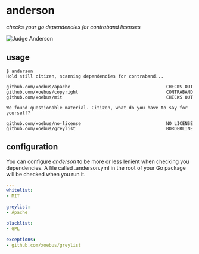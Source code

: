# anderson

*checks your go dependencies for contraband licenses*

![Judge Anderson](http://www.scifibloggers.com/wp-content/uploads/dredd-2012.jpg)

## usage

```
$ anderson
Hold still citizen, scanning dependencies for contraband...

github.com/xoebus/apache                                    CHECKS OUT
github.com/xoebus/copyright                                 CONTRABAND
github.com/xoebus/mit                                       CHECKS OUT

We found questionable material. Citizen, what do you have to say for yourself?

github.com/xoebus/no-license                                NO LICENSE
github.com/xoebus/greylist                                  BORDERLINE
```

## configuration

You can configure *anderson* to be more or less lenient when checking you dependencies. A file called .anderson.yml in the root of your Go package will be checked when you run it.

``` yml
---
whitelist:
- MIT

greylist:
- Apache

blacklist:
- GPL

exceptions:
- github.com/xoebus/greylist
```

